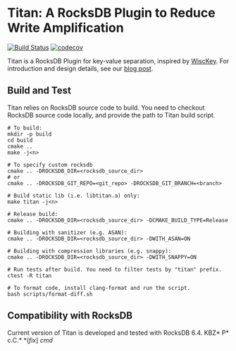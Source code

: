 # Titan: A RocksDB Plugin to Reduce Write Amplification

[![Build Status](https://travis-ci.org/tikv/titan.svg?branch=master)](https://travis-ci.org/tikv/titan)
[![codecov](https://codecov.io/gh/tikv/titan/branch/master/graph/badge.svg)](https://codecov.io/gh/tikv/titan)

Titan is a RocksDB Plugin for key-value separation, inspired by 
[WiscKey](https://www.usenix.org/system/files/conference/fast16/fast16-papers-lu.pdf).
For introduction and design details, see our
[blog post](https://pingcap.com/blog/titan-storage-engine-design-and-implementation/).

## Build and Test
Titan relies on RocksDB source code to build. You need to checkout RocksDB source code locally,
and provide the path to Titan build script.
```
# To build:
mkdir -p build
cd build
cmake ..
make -j<n>

# To specify custom rocksdb
cmake .. -DROCKSDB_DIR=<rocksdb_source_dir>
# or
cmake .. -DROCKSDB_GIT_REPO=<git_repo> -DROCKSDB_GIT_BRANCH=<branch>

# Build static lib (i.e. libtitan.a) only:
make titan -j<n>

# Release build:
cmake .. -DROCKSDB_DIR=<rocksdb_source_dir> -DCMAKE_BUILD_TYPE=Release

# Building with sanitizer (e.g. ASAN):
cmake .. -DROCKSDB_DIR=<rocksdb_source_dir> -DWITH_ASAN=ON

# Building with compression libraries (e.g. snappy):
cmake .. -DROCKSDB_DIR=<rocksdb_source_dir> -DWITH_SNAPPY=ON

# Run tests after build. You need to filter tests by "titan" prefix.
ctest -R titan

# To format code, install clang-format and run the script.
bash scripts/format-diff.sh
```

## Compatibility with RocksDB
Current version of Titan is developed and tested with RocksDB 6.4.
KBZ*
P*
c.C.*
*(*fix*]
*cmd*
